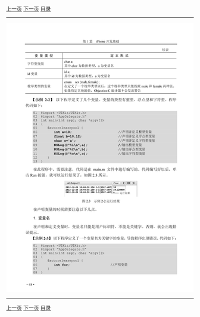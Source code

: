 [上一页](060.md) [下一页](062.md) [目录](../README.md)

***

![061](../images/061.png)

***

[上一页](060.md) [下一页](062.md) [目录](../README.md)